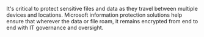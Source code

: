 It's critical to protect sensitive files and data as they travel between multiple devices and locations. Microsoft information protection solutions help ensure that wherever the data or file roam, it remains encrypted from end to end with IT governance and oversight.
